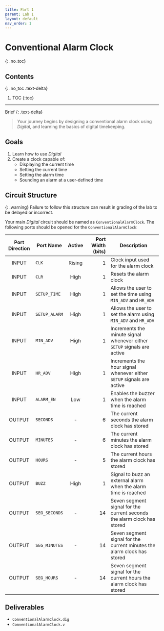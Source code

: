 ```yaml
---
title: Part 1
parent: Lab 1
layout: default
nav_order: 1
---
```


# Conventional Alarm Clock
{: .no_toc}

## Contents
{: .no_toc .text-delta}

1. TOC
{:toc}

---

Brief
{: .text-delta}
> Your journey begins by designing a conventional alarm clock using *Digital*, and learning the basics of digital timekeeping.

## Goals

1. Learn how to use *Digital*
2. Create a clock capable of:
    - Displaying the current time
    - Setting the current time
    - Setting the alarm time
    - Sounding an alarm at a user-defined time

## Circuit Structure

{: .warning}
Failure to follow this structure can result in grading of the lab to be delayed or incorrect.

Your main *Digital* circuit should be named as `ConventionalAlarmClock`.
The following ports should be opened for the `ConventionalAlarmClock`:

| Port Direction | Port Name     | Active | Port Width (bits) | Description                                                             |
|:--------------:|---------------|:------:|------------------:|-------------------------------------------------------------------------|
|      INPUT     | `CLK`         | Rising |                 1 | Clock input used for the alarm clock                                    |
|      INPUT     | `CLR`         |  High  |                 1 | Resets the alarm clock                                                  |
|      INPUT     | `SETUP_TIME`  |  High  |                 1 | Allows the user to set the time using `MIN_ADV` and `HR_ADV`            |
|      INPUT     | `SETUP_ALARM` |  High  |                 1 | Allows the user to set the alarm using `MIN_ADV` and `HR_ADV`           |
|      INPUT     | `MIN_ADV`     |  High  |                 1 | Increments the minute signal whenever either `SETUP` signals are active |
|      INPUT     | `HR_ADV`      |  High  |                 1 | Increments the hour signal whenever either `SETUP` signals are active   |
|      INPUT     | `ALARM_EN`    |   Low  |                 1 | Enables the buzzer when the alarm time is reached                       |
|     OUTPUT     | `SECONDS`     |    -   |                 6 | The current seconds the alarm clock has stored                          |
|     OUTPUT     | `MINUTES`     |    -   |                 6 | The current minutes the alarm clock has stored                          |
|     OUTPUT     | `HOURS`       |    -   |                 5 | The current hours the alarm clock has stored                            |
|     OUTPUT     | `BUZZ`        |  High  |                 1 | Signal to buzz an external alarm when the alarm time is reached         |
|     OUTPUT     | `SEG_SECONDS` |    -   |                14 | Seven segment signal for the current seconds the alarm clock has stored |
|     OUTPUT     | `SEG_MINUTES` |    -   |                14 | Seven segment signal for the current minutes the alarm clock has stored |
|     OUTPUT     | `SEG_HOURS`   |    -   |                14 | Seven segment signal for the current hours the alarm clock has stored   |

## Deliverables
- `ConventionalAlarmClock.dig`
- `ConventionalAlarmClock.v`
